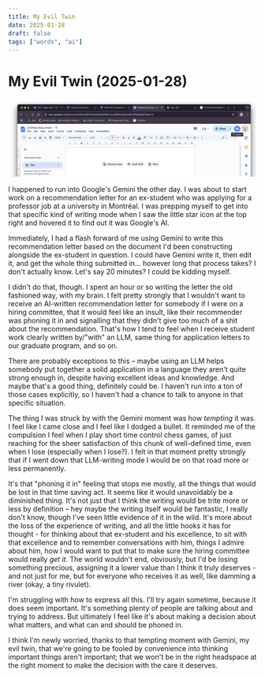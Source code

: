 ```yaml
---
title: My Evil Twin
date: 2025-01-28
draft: false
tags: ["words", "ai"]
---
```


# My Evil Twin (2025-01-28)

![Hovering the Gemini icon in Google docs](/images/blog/my-evil-twin.png)

I happened to run into Google's Gemini the other day. I was about to start work on a recommendation letter for an ex-student who was applying for a professor job at a university in Montréal. I was prepping myself to get into that specific kind of writing mode when I saw the little star icon at the top right and hovered it to find out it was Google's AI.

Immediately, I had a flash forward of me using Gemini to write this recommendation letter based on the document I'd been constructing alongside the ex-student in question. I could have Gemini write it, then edit it, and get the whole thing submitted in... however long that process takes? I don't actually know. Let's say 20 minutes? I could be kidding myself.

I didn't do that, though. I spent an hour or so writing the letter the old fashioned way, with my brain. I felt pretty strongly that I wouldn't want to receive an AI-written recommendation letter for somebody if I were on a hiring committee, that it would feel like an insult, like their recommender was phoning it in and signalling that they didn't give too much of a shit about the recommendation. That's how I tend to feel when I receive student work clearly written by/"with" an LLM, same thing for application letters to our graduate program, and so on.

There are probably exceptions to this – maybe using an LLM helps somebody put together a solid application in a language they aren't quite strong enough in, despite having excellent ideas and knowledge. And maybe that's a good thing, definitely could be. I haven't run into a ton of those cases explicitly, so I haven't had a chance to talk to anyone in that specific situation.

The thing I was struck by with the Gemini moment was how *tempting* it was. I feel like I came close and I feel like I dodged a bullet. It reminded me of the compulsion I feel when I play short time control chess games, of just reaching for the sheer satisfaction of this chunk of well-defined time, even when I lose (especially when I lose?). I felt in that moment pretty strongly that if I went down that LLM-writing mode I would be on that road more or less permanently.

It's that "phoning it in" feeling that stops me mostly, all the things that would be lost in that time saving act. It seems like it would unavoidably be a diminished thing. It's not just that I think the writing would be trite more or less by definition – hey maybe the writing itself would be fantastic, I really don't know, though I've seen little evidence of it in the wild. It's more about the loss of the experience of writing, and all the little hooks it has for thought - for thinking about that ex-student and his excellence, to sit with that excellence and to remember conversations with him, things I admire about him, how I would want to put that to make sure the hiring committee would really *get it*. The world wouldn't end, obviously, but I'd be losing something precious, assigning it a lower value than I think it truly deserves - and not just for me, but for everyone who receives it as well, like damming a river (okay, a tiny rivulet).

I'm struggling with how to express all this. I'll try again sometime, because it does seem important. It's something plenty of people are talking about and trying to address. But ultimately I feel like it's about making a decision about what matters, and what can and should be phoned in. 

I think I'm newly worried, thanks to that tempting moment with Gemini, my evil twin, that we're going to be fooled by convenience into thinking important things aren't important; that we won't be in the right headspace at the right moment to make the decision with the care it deserves. 
